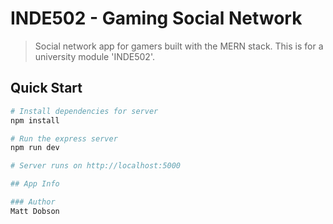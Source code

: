 # INDE502 - Gaming Social Network

> Social network app for gamers built with the MERN stack. This is for a university module 'INDE502'.

## Quick Start

```bash
# Install dependencies for server
npm install

# Run the express server
npm run dev

# Server runs on http://localhost:5000

## App Info

### Author
Matt Dobson
```
